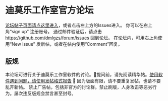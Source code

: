 # 迪莫乐工作室官方论坛
[论坛帖子页面请点这里进入](https://github.com/dmlgzs/forum/issues)，或者点击左上方的Issues进入。
你可以在右上角“sign up” 注册账号。 通过邮件验证后，请点击 https://github.com/dmlgzs/forum/issues 回到论坛。
在论坛内，可用右上角使用“New issue” 发新帖，或者在帖内使用“Comment”回复。

 ## 版规
本论坛可进行关于迪莫乐工作室软件的讨论。:red_circle:提问前，请先阅读精华帖。[使用软件遇到问题，请使用发帖格式报告](https://github.com/dmlgzs/forum/issues/1) :red_circle:
因为版面有限，请不要重复发帖，也请不要乱开新帖。 禁止广告帖，包括非官方的讨论群。禁止刷版，人身攻击等恶劣行为。屡次违反版规会禁言甚至封号。
